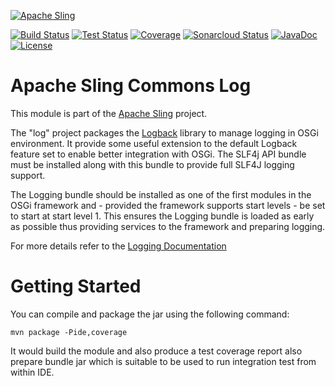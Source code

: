 [![Apache Sling](https://sling.apache.org/res/logos/sling.png)](https://sling.apache.org)

&#32;[![Build Status](https://ci-builds.apache.org/job/Sling/job/modules/job/sling-org-apache-sling-commons-log/job/master/badge/icon)](https://ci-builds.apache.org/job/Sling/job/modules/job/sling-org-apache-sling-commons-log/job/master/)&#32;[![Test Status](https://img.shields.io/jenkins/tests.svg?jobUrl=https://ci-builds.apache.org/job/Sling/job/modules/job/sling-org-apache-sling-commons-log/job/master/)](https://ci-builds.apache.org/job/Sling/job/modules/job/sling-org-apache-sling-commons-log/job/master/test/?width=800&height=600)&#32;[![Coverage](https://sonarcloud.io/api/project_badges/measure?project=apache_sling-org-apache-sling-commons-log&metric=coverage)](https://sonarcloud.io/dashboard?id=apache_sling-org-apache-sling-commons-log)&#32;[![Sonarcloud Status](https://sonarcloud.io/api/project_badges/measure?project=apache_sling-org-apache-sling-commons-log&metric=alert_status)](https://sonarcloud.io/dashboard?id=apache_sling-org-apache-sling-commons-log)&#32;[![JavaDoc](https://www.javadoc.io/badge/org.apache.sling/org.apache.sling.commons.log.svg)](https://www.javadoc.io/doc/org.apache.sling/org.apache.sling.commons.log) [![License](https://img.shields.io/badge/License-Apache%202.0-blue.svg)](https://www.apache.org/licenses/LICENSE-2.0)

# Apache Sling Commons Log

This module is part of the [Apache Sling](https://sling.apache.org) project.

The "log" project packages the [Logback][2] library to manage logging
in OSGi environment. It provide some useful extension to the default
Logback feature set to enable better integration with OSGi. The SLF4j
API bundle must be installed along with this bundle to provide full SLF4J
logging support.
  
The Logging bundle should be installed as one of the first modules in
the OSGi framework and - provided the framework supports start levels -
be set to start at start level 1. This ensures the Logging bundle is
loaded as early as possible thus providing services to the framework
and preparing logging.

For more details refer to the [Logging Documentation][1]

Getting Started
===============

You can compile and package the jar using the following command:

    mvn package -Pide,coverage

It would build the module and also produce a test coverage report also
prepare bundle jar which is suitable to be used to run integration test
from within IDE.

[1]: http://sling.apache.org/documentation/development/logging.html
[2]: http://logback.qos.ch/
